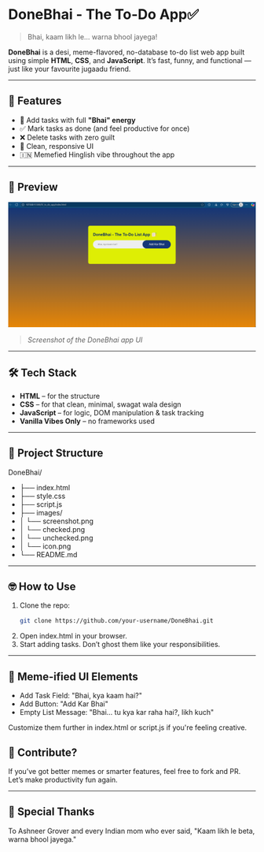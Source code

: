 # DoneBhai - The To-Do App✅

> Bhai, kaam likh le... warna bhool jayega!

**DoneBhai** is a desi, meme-flavored, no-database to-do list web app built using simple **HTML**, **CSS**, and **JavaScript**. It’s fast, funny, and functional — just like your favourite jugaadu friend.

---

## 🚀 Features

- 📝 Add tasks with full **"Bhai" energy**
- ✅ Mark tasks as done (and feel productive for once)
- ❌ Delete tasks with zero guilt
- 🎨 Clean, responsive UI
- 🇮🇳 Memefied Hinglish vibe throughout the app

---

## 📸 Preview

![App Screenshot](images/screenshot.png)  
> _Screenshot of the DoneBhai app UI_

---

## 🛠️ Tech Stack

- **HTML** – for the structure  
- **CSS** – for that clean, minimal, swagat wala design  
- **JavaScript** – for logic, DOM manipulation & task tracking  
- **Vanilla Vibes Only** – no frameworks used

---

## 📂 Project Structure

DoneBhai/
- ├── index.html
- ├── style.css
- ├── script.js
- ├── images/
- │ └── screenshot.png
- │ └── checked.png
- │ └── unchecked.png
- │ └── icon.png
- └── README.md

---

## 🤓 How to Use

1. Clone the repo:
   ```bash
   git clone https://github.com/your-username/DoneBhai.git
2. Open index.html in your browser.
3. Start adding tasks. Don’t ghost them like your responsibilities.

---

## 📢 Meme-ified UI Elements
- Add Task Field: "Bhai, kya kaam hai?"
- Add Button: "Add Kar Bhai"
- Empty List Message: "Bhai... tu kya kar raha hai?, likh kuch"

Customize them further in index.html or script.js if you're feeling creative.

## 🤝 Contribute?
If you’ve got better memes or smarter features, feel free to fork and PR. Let’s make productivity fun again.

---

## 🙌 Special Thanks
To Ashneer Grover and every Indian mom who ever said,
"Kaam likh le beta, warna bhool jayega."
